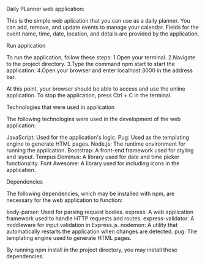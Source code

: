 Daily PLanner web application:

This is the simple web aplication that you can use as a daily planner. You can add, remove, and update events to manage your calendar. Fields for the event name, time, date, location, and details are provided by the application.


Run application

To run the application, follow these steps:
1.Open your terminal.
2.Navigate to the project directory.
3.Type the command npm start to start the application.
4.Open your browser and enter localhost:3000 in the address bar.

At this point, your browser should be able to access and use the online application.
To stop the application, press Ctrl + C in the terminal.


Technologies that were used in application

The following technologies were used in the development of the web application:

JavaScript: Used for the application's logic.
Pug: Used as the templating engine to generate HTML pages.
Node.js: The runtime environment for running the application.
Bootstrap: A front-end framework used for styling and layout.
Tempus Dominus: A library used for date and time picker functionality.
Font Awesome: A library used for including icons in the application.


Dependencies

The following dependencies, which may be installed with npm, are necessary for the web application to function:

body-parser: Used for parsing request bodies.
express: A web application framework used to handle HTTP requests and routes.
express-validator: A middleware for input validation in Express.js.
nodemon: A utility that automatically restarts the application when changes are detected.
pug: The templating engine used to generate HTML pages.

By running npm install in the project directory, you may install these dependencies.
